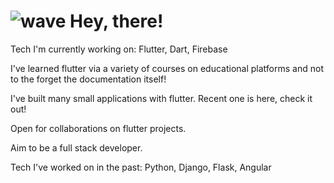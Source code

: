 
# ![wave](https://user-images.githubusercontent.com/42233709/111507257-7ab98e80-8770-11eb-95f1-18616ea73f76.gif) Hey, there!

Tech I'm currently working on:
Flutter, Dart, Firebase

I've learned flutter via a variety of courses on educational platforms and not to the forget the documentation itself!

I've built many small applications with flutter. Recent one is here, check it out!


Open for collaborations on flutter projects.

Aim to be a full stack developer.

Tech I've worked on in the past:
Python, Django, Flask, Angular

